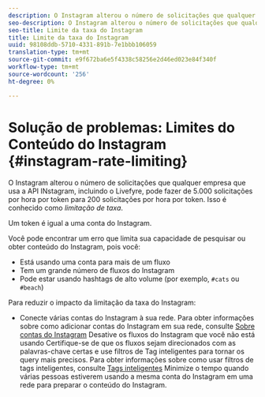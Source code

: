 ```yaml
---
description: O Instagram alterou o número de solicitações que qualquer empresa que usa a API do Instagram, incluindo o Livefyre, pode fazer de 5.000 solicitações por hora por token para 200 solicitações por hora por token. Isso é conhecido como limitação de taxa.
seo-description: O Instagram alterou o número de solicitações que qualquer empresa que usa a API do Instagram, incluindo o Livefyre, pode fazer de 5.000 solicitações por hora por token para 200 solicitações por hora por token. Isso é conhecido como limitação de taxa.
seo-title: Limite da taxa do Instagram
title: Limite da taxa do Instagram
uuid: 98108ddb-5710-4331-891b-7e1bbb106059
translation-type: tm+mt
source-git-commit: e9f672ba6e5f4338c58256e2d46ed023e84f340f
workflow-type: tm+mt
source-wordcount: '256'
ht-degree: 0%

---
```



# Solução de problemas: Limites do Conteúdo do Instagram {#instagram-rate-limiting}

O Instagram alterou o número de solicitações que qualquer empresa que usa a API INstagram, incluindo o Livefyre, pode fazer de 5.000 solicitações por hora por token para 200 solicitações por hora por token. Isso é conhecido como *limitação de taxa*.

Um token é igual a uma conta do Instagram.

Você pode encontrar um erro que limita sua capacidade de pesquisar ou obter conteúdo do Instagram, pois você:

* Está usando uma conta para mais de um fluxo
* Tem um grande número de fluxos do Instagram
* Pode estar usando hashtags de alto volume (por exemplo, `#cats` ou `#beach`)

Para reduzir o impacto da limitação da taxa do Instagram:

* Conecte várias contas do Instagram à sua rede. Para obter informações sobre como adicionar contas do Instagram em sua rede, consulte [Sobre contas do Instagram](/help/using/c-users-creating-accounts-with-studio-access/t-configure-social-accout-instagram/c-about-instagram-accounts.md)
Desative os fluxos do Instagram que você não está usando
Certifique-se de que os fluxos sejam direcionados com as palavras-chave certas e use filtros de Tag inteligentes para tornar os query mais precisos. Para obter informações sobre como usar filtros de tags inteligentes, consulte [Tags inteligentes](/help/using/c-features-livefyre/c-smart-tags/c-smart-tags.md)
Minimize o tempo quando várias pessoas estiverem usando a mesma conta do Instagram em uma rede para preparar o conteúdo do Instagram.